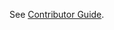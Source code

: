 <!--
SPDX-FileCopyrightText: © 2023 Siemens Healthcare GmbH
SPDX-License-Identifier: MIT
-->
<!-- markdownlint-disable-next-line MD041 -->
See [Contributor Guide](doc/contributing/CONTRIBUTING.md).